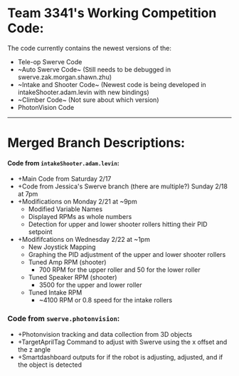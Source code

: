 # Team 3341's Working Competition Code:
The code currently contains the newest versions of the:
- Tele-op Swerve Code
- ~Auto Swerve Code~ (Still needs to be debugged in swerve.zak.morgan.shawn.zhu)
- ~Intake and Shooter Code~ (Newest code is being developed in intakeShooter.adam.levin with new bindings)
- ~Climber Code~ (Not sure about which version)
- PhotonVision Code

---

# Merged Branch Descriptions:
#### Code from `intakeShooter.adam.levin`:
- +Main Code from Saturday 2/17
- +Code from Jessica's Swerve branch (there are multiple?) Sunday 2/18 at 7pm
- +Modifications on Monday 2/21 at ~9pm
  + Modified Variable Names
  + Displayed RPMs as whole numbers
  + Detection for upper and lower shooter rollers hitting their PID setpoint
- +Modififcations on Wednesday 2/22 at ~1pm
  + New Joystick Mapping
  + Graphing the PID adjustment of the upper and lower shooter rollers
  + Tuned Amp RPM (shooter)
      + 700 RPM for the upper roller and 50 for the lower roller
  + Tuned Speaker RPM (shooter)
      + 3500 for the upper and lower roller
  + Tuned Intake RPM
      + ~4100 RPM or 0.8 speed for the intake rollers
### Code from `swerve.photonvision`:
- +Photonvision tracking and data collection from 3D objects
- +TargetAprilTag Command to adjust with Swerve using the x offset and the z angle
- +Smartdashboard outputs for if the robot is adjusting, adjusted, and if the object is detected
